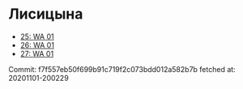 # Лисицына
- [25: WA 01](25.md)
- [26: WA 01](26.md)
- [27: WA 01](27.md)

Commit: f7f557eb50f699b91c719f2c073bdd012a582b7b
 fetched at: 20201101-200229
